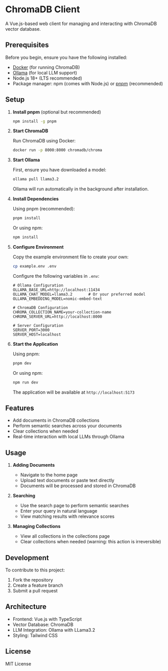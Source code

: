 # ChromaDB Client

A Vue.js-based web client for managing and interacting with ChromaDB vector database.

## Prerequisites

Before you begin, ensure you have the following installed:

-   [Docker](https://www.docker.com/get-started) (for running ChromaDB)
-   [Ollama](https://ollama.ai/) (for local LLM support)
-   Node.js 18+ (LTS recommended)
-   Package manager: npm (comes with Node.js) or [pnpm](https://pnpm.io/installation) (recommended)

## Setup

1. **Install pnpm** (optional but recommended)

    ```bash
    npm install -g pnpm
    ```

2. **Start ChromaDB**

    Run ChromaDB using Docker:

    ```bash
    docker run -p 8000:8000 chromadb/chroma
    ```

3. **Start Ollama**

    First, ensure you have downloaded a model:

    ```bash
    ollama pull llama3.2
    ```

    Ollama will run automatically in the background after installation.

4. **Install Dependencies**

    Using pnpm (recommended):

    ```bash
    pnpm install
    ```

    Or using npm:

    ```bash
    npm install
    ```

5. **Configure Environment**

    Copy the example environment file to create your own:

    ```bash
    cp example.env .env
    ```

    Configure the following variables in `.env`:

    ```env
    # Ollama Configuration
    OLLAMA_BASE_URL=http://localhost:11434
    OLLAMA_CHAT_MODEL=llama3.2       # Or your preferred model
    OLLAMA_EMBEDDING_MODEL=nomic-embed-text

    # ChromaDB Configuration
    CHROMA_COLLECTION_NAME=your-collection-name
    CHROMA_SERVER_URL=http://localhost:8000

    # Server Configuration
    SERVER_PORT=3000
    SERVER_HOST=localhost
    ```

6. **Start the Application**

    Using pnpm:

    ```bash
    pnpm dev
    ```

    Or using npm:

    ```bash
    npm run dev
    ```

    The application will be available at `http://localhost:5173`

## Features

-   Add documents in ChromaDB collections
-   Perform semantic searches across your documents
-   Clear collections when needed
-   Real-time interaction with local LLMs through Ollama

## Usage

1. **Adding Documents**

    - Navigate to the home page
    - Upload text documents or paste text directly
    - Documents will be processed and stored in ChromaDB

2. **Searching**

    - Use the search page to perform semantic searches
    - Enter your query in natural language
    - View matching results with relevance scores

3. **Managing Collections**
    - View all collections in the collections page
    - Clear collections when needed (warning: this action is irreversible)

## Development

To contribute to this project:

1. Fork the repository
2. Create a feature branch
3. Submit a pull request

## Architecture

-   Frontend: Vue.js with TypeScript
-   Vector Database: ChromaDB
-   LLM Integration: Ollama with LLama3.2
-   Styling: Tailwind CSS

## License

MIT License
